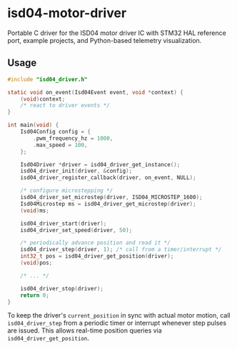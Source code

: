 # isd04-motor-driver
Portable C driver for the ISD04 motor driver IC with STM32 HAL reference port, example projects, and Python-based telemetry visualization.

## Usage

```c
#include "isd04_driver.h"

static void on_event(Isd04Event event, void *context) {
    (void)context;
    /* react to driver events */
}

int main(void) {
    Isd04Config config = {
        .pwm_frequency_hz = 1000,
        .max_speed = 100,
    };

    Isd04Driver *driver = isd04_driver_get_instance();
    isd04_driver_init(driver, &config);
    isd04_driver_register_callback(driver, on_event, NULL);

    /* configure microstepping */
    isd04_driver_set_microstep(driver, ISD04_MICROSTEP_1600);
    Isd04Microstep ms = isd04_driver_get_microstep(driver);
    (void)ms;

    isd04_driver_start(driver);
    isd04_driver_set_speed(driver, 50);

    /* periodically advance position and read it */
    isd04_driver_step(driver, 1); /* call from a timer/interrupt */
    int32_t pos = isd04_driver_get_position(driver);
    (void)pos;

    /* ... */

    isd04_driver_stop(driver);
    return 0;
}
```

To keep the driver's `current_position` in sync with actual motor motion, call
`isd04_driver_step` from a periodic timer or interrupt whenever step pulses are
issued. This allows real-time position queries via `isd04_driver_get_position`.
